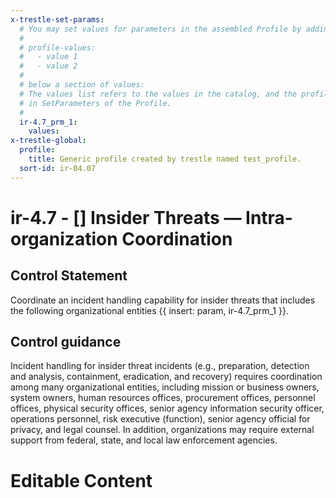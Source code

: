 ```yaml
---
x-trestle-set-params:
  # You may set values for parameters in the assembled Profile by adding
  #
  # profile-values:
  #   - value 1
  #   - value 2
  #
  # below a section of values:
  # The values list refers to the values in the catalog, and the profile-values represent values
  # in SetParameters of the Profile.
  #
  ir-4.7_prm_1:
    values:
x-trestle-global:
  profile:
    title: Generic profile created by trestle named test_profile.
  sort-id: ir-04.07
---
```


# ir-4.7 - \[\] Insider Threats — Intra-organization Coordination

## Control Statement

Coordinate an incident handling capability for insider threats that includes the following organizational entities {{ insert: param, ir-4.7_prm_1 }}.

## Control guidance

Incident handling for insider threat incidents (e.g., preparation, detection and analysis, containment, eradication, and recovery) requires coordination among many organizational entities, including mission or business owners, system owners, human resources offices, procurement offices, personnel offices, physical security offices, senior agency information security officer, operations personnel, risk executive (function), senior agency official for privacy, and legal counsel. In addition, organizations may require external support from federal, state, and local law enforcement agencies.

# Editable Content

<!-- Make additions and edits below -->
<!-- The above represents the contents of the control as received by the profile, prior to additions. -->
<!-- If the profile makes additions to the control, they will appear below. -->
<!-- The above markdown may not be edited but you may edit the content below, and/or introduce new additions to be made by the profile. -->
<!-- If there is a yaml header at the top, parameter values may be edited. Use --set-parameters to incorporate the changes during assembly. -->
<!-- The content here will then replace what is in the profile for this control, after running profile-assemble. -->
<!-- The current profile has no added parts for this control, but you may add new ones here. -->
<!-- Each addition must have a heading either of the form ## Control my_addition_name -->
<!-- or ## Part a. (where the a. refers to one of the control statement labels.) -->
<!-- "## Control" parts are new parts added after the statement part. -->
<!-- "## Part" parts are new parts added into the top-level statement part with that label. -->
<!-- Subparts may be added with nested hash levels of the form ### My Subpart Name -->
<!-- underneath the parent ## Control or ## Part being added -->
<!-- See https://ibm.github.io/compliance-trestle/tutorials/ssp_profile_catalog_authoring/ssp_profile_catalog_authoring for guidance. -->
